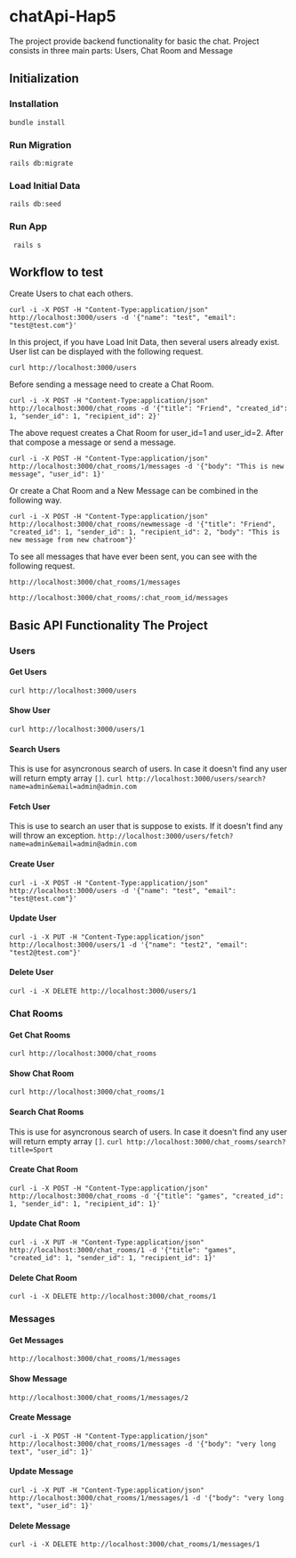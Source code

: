 # chatApi-Hap5

The project provide backend functionality for basic the chat. Project consists in three main parts: Users, Chat Room and Message

## Initialization

### Installation
```bundle install```

### Run Migration
```rails db:migrate```

### Load Initial Data
```rails db:seed```

### Run App
``` rails s```

## Workflow to test
Create Users to chat each others.

```curl -i -X POST -H "Content-Type:application/json" http://localhost:3000/users -d '{"name": "test", "email": "test@test.com"}'``` 

In this project, if you have Load Init Data, then several users already exist. User list can be displayed with the following request.

```curl http://localhost:3000/users```

Before sending a message need to create a Chat Room.

```curl -i -X POST -H "Content-Type:application/json" http://localhost:3000/chat_rooms -d '{"title": "Friend", "created_id": 1, "sender_id": 1, "recipient_id": 2}'``` 

The above request creates a Chat Room for user_id=1 and user_id=2. After that compose a message or send a message.

```curl -i -X POST -H "Content-Type:application/json" http://localhost:3000/chat_rooms/1/messages -d '{"body": "This is new message", "user_id": 1}'```

Or create a Chat Room and a New Message can be combined in the following way.

```curl -i -X POST -H "Content-Type:application/json" http://localhost:3000/chat_rooms/newmessage -d '{"title": "Friend", "created_id": 1, "sender_id": 1, "recipient_id": 2, "body": "This is new message from new chatroom"}'``` 

To see all messages that have ever been sent, you can see with the following request.

```http://localhost:3000/chat_rooms/1/messages```

```http://localhost:3000/chat_rooms/:chat_room_id/messages```

## Basic API Functionality The Project

### Users

#### Get Users
```curl http://localhost:3000/users```

#### Show User
```curl http://localhost:3000/users/1```

#### Search Users
This is use for asyncronous search of users. In case it doesn't find any user will return empty array `[]`.
```curl http://localhost:3000/users/search?name=admin&email=admin@admin.com```

#### Fetch User
This is use to search an user that is suppose to exists. If it doesn't find any will throw an exception.
```http://localhost:3000/users/fetch?name=admin&email=admin@admin.com```

#### Create User
```curl -i -X POST -H "Content-Type:application/json" http://localhost:3000/users -d '{"name": "test", "email": "test@test.com"}'``` 

#### Update User
```curl -i -X PUT -H "Content-Type:application/json" http://localhost:3000/users/1 -d '{"name": "test2", "email": "test2@test.com"}'``` 

#### Delete User
```curl -i -X DELETE http://localhost:3000/users/1``` 

### Chat Rooms

#### Get Chat Rooms
```curl http://localhost:3000/chat_rooms```

#### Show Chat Room
```curl http://localhost:3000/chat_rooms/1```

#### Search Chat Rooms
This is use for asyncronous search of users. In case it doesn't find any user will return empty array `[]`.
```curl http://localhost:3000/chat_rooms/search?title=Sport```

#### Create Chat Room
```curl -i -X POST -H "Content-Type:application/json" http://localhost:3000/chat_rooms -d '{"title": "games", "created_id": 1, "sender_id": 1, "recipient_id": 1}'``` 

#### Update Chat Room
```curl -i -X PUT -H "Content-Type:application/json" http://localhost:3000/chat_rooms/1 -d '{"title": "games", "created_id": 1, "sender_id": 1, "recipient_id": 1}'``` 

#### Delete Chat Room
```curl -i -X DELETE http://localhost:3000/chat_rooms/1``` 

### Messages

#### Get Messages
```http://localhost:3000/chat_rooms/1/messages```

#### Show Message
```http://localhost:3000/chat_rooms/1/messages/2```

#### Create Message
```curl -i -X POST -H "Content-Type:application/json" http://localhost:3000/chat_rooms/1/messages -d '{"body": "very long text", "user_id": 1}'``` 

#### Update Message
```curl -i -X PUT -H "Content-Type:application/json" http://localhost:3000/chat_rooms/1/messages/1 -d '{"body": "very long text", "user_id": 1}'``` 

#### Delete Message
```curl -i -X DELETE http://localhost:3000/chat_rooms/1/messages/1``` 
